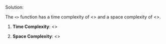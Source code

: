 Solution:

The `<>` function has a time complexity of <> and a space complexity of <>.

1. **Time Complexity**: <>

2. **Space Complexity**: <>